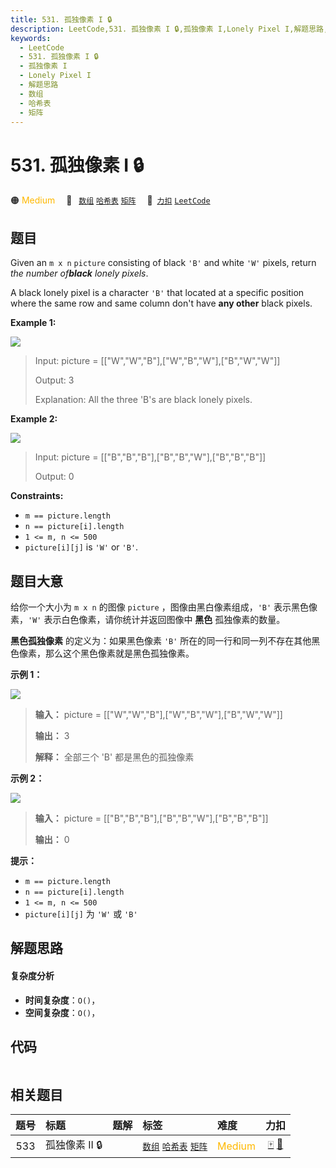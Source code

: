 ```yaml
---
title: 531. 孤独像素 I 🔒
description: LeetCode,531. 孤独像素 I 🔒,孤独像素 I,Lonely Pixel I,解题思路,数组,哈希表,矩阵
keywords:
  - LeetCode
  - 531. 孤独像素 I 🔒
  - 孤独像素 I
  - Lonely Pixel I
  - 解题思路
  - 数组
  - 哈希表
  - 矩阵
---
```


# 531. 孤独像素 I 🔒

🟠 <font color=#ffb800>Medium</font>&emsp; 🔖&ensp; [`数组`](/tag/array.md) [`哈希表`](/tag/hash-table.md) [`矩阵`](/tag/matrix.md)&emsp; 🔗&ensp;[`力扣`](https://leetcode.cn/problems/lonely-pixel-i) [`LeetCode`](https://leetcode.com/problems/lonely-pixel-i)

## 题目

Given an `m x n` `picture` consisting of black `'B'` and white `'W'` pixels,
return _the number of**black** lonely pixels_.

A black lonely pixel is a character `'B'` that located at a specific position
where the same row and same column don't have **any other** black pixels.



**Example 1:**

![](https://fastly.jsdelivr.net/gh/doocs/leetcode@main/solution/0500-0599/0531.Lonely%20Pixel%20I/images/pixel1.jpg)

> Input: picture = [["W","W","B"],["W","B","W"],["B","W","W"]]
> 
> Output: 3
> 
> Explanation: All the three 'B's are black lonely pixels.

**Example 2:**

![](https://fastly.jsdelivr.net/gh/doocs/leetcode@main/solution/0500-0599/0531.Lonely%20Pixel%20I/images/pixel2.jpg)

> Input: picture = [["B","B","B"],["B","B","W"],["B","B","B"]]
> 
> Output: 0

**Constraints:**

  * `m == picture.length`
  * `n == picture[i].length`
  * `1 <= m, n <= 500`
  * `picture[i][j]` is `'W'` or `'B'`.


## 题目大意

给你一个大小为 `m x n` 的图像 `picture` ，图像由黑白像素组成，`'B'` 表示黑色像素，`'W'` 表示白色像素，请你统计并返回图像中
**黑色** 孤独像素的数量。

**黑色孤独像素** 的定义为：如果黑色像素 `'B'` 所在的同一行和同一列不存在其他黑色像素，那么这个黑色像素就是黑色孤独像素。



**示例 1：**

![](https://fastly.jsdelivr.net/gh/doocs/leetcode@main/solution/0500-0599/0531.Lonely%20Pixel%20I/images/pixel1.jpg)

> 
> 
> 
> 
> 
> **输入：** picture = [["W","W","B"],["W","B","W"],["B","W","W"]]
> 
> **输出：** 3
> 
> **解释：** 全部三个 'B' 都是黑色的孤独像素
> 
> 

**示例 2：**

![](https://fastly.jsdelivr.net/gh/doocs/leetcode@main/solution/0500-0599/0531.Lonely%20Pixel%20I/images/pixel2.jpg)

> 
> 
> 
> 
> 
> **输入：** picture = [["B","B","B"],["B","B","W"],["B","B","B"]]
> 
> **输出：** 0
> 
> 



**提示：**

  * `m == picture.length`
  * `n == picture[i].length`
  * `1 <= m, n <= 500`
  * `picture[i][j]` 为 `'W'` 或 `'B'`


## 解题思路

#### 复杂度分析

- **时间复杂度**：`O()`，
- **空间复杂度**：`O()`，

## 代码

```javascript

```

## 相关题目

<!-- prettier-ignore -->
| 题号 | 标题 | 题解 | 标签 | 难度 | 力扣 |
| :------: | :------ | :------: | :------ | :------ | :------: |
| 533 | 孤独像素 II 🔒 |  |  [`数组`](/tag/array.md) [`哈希表`](/tag/hash-table.md) [`矩阵`](/tag/matrix.md) | <font color=#ffb800>Medium</font> | [🀄️](https://leetcode.cn/problems/lonely-pixel-ii) [🔗](https://leetcode.com/problems/lonely-pixel-ii) |